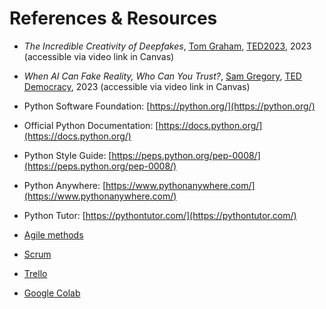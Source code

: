 # References & Resources

<!-- 
[Lecture Notes](notes/m10lecture.pdf)
-->

- *The Incredible Creativity of Deepfakes*, [Tom Graham](https://www.ted.com/speakers/tom_graham), [TED2023](https://conferences.ted.com/past), 2023 (accessible via video link in Canvas)

- *When AI Can Fake Reality, Who Can You Trust?*, [Sam Gregory](https://www.ted.com/speakers/sam_gregory), [TED Democracy](https://conferences.ted.com/past), 2023 (accessible via video link in Canvas)

- Python Software Foundation: [https://python.org/](https://python.org/)
- Official Python Documentation: [https://docs.python.org/](https://docs.python.org/)
- Python Style Guide: [https://peps.python.org/pep-0008/](https://peps.python.org/pep-0008/)
- Python Anywhere: [https://www.pythonanywhere.com/](https://www.pythonanywhere.com/)
- Python Tutor: [https://pythontutor.com/](https://pythontutor.com/)

- [Agile methods](https://www.agilealliance.org/)
- [Scrum](https://www.scrum.org/)
- [Trello](https://trello.com/)
- [Google Colab](https://colab.google/)

